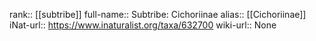 

rank:: [[subtribe]]
full-name:: Subtribe: Cichoriinae
alias:: [[Cichoriinae]]
iNat-url:: https://www.inaturalist.org/taxa/632700
wiki-url:: None